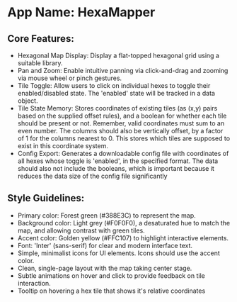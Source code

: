 # **App Name**: HexaMapper

## Core Features:

- Hexagonal Map Display: Display a flat-topped hexagonal grid using a suitable library.
- Pan and Zoom: Enable intuitive panning via click-and-drag and zooming via mouse wheel or pinch gestures.
- Tile Toggle: Allow users to click on individual hexes to toggle their enabled/disabled state. The 'enabled' state will be tracked in a data object.
- Tile State Memory: Stores coordinates of existing tiles (as (x,y) pairs based on the supplied offset rules), and a boolean for whether each tile should be present or not. Remember, valid coordinates must sum to an even number. The columns should also be vertically offset, by a factor of 1 for the columns nearest to 0. This stores which tiles are supposed to exist in this coordinate system.
- Config Export: Generates a downloadable config file with coordinates of all hexes whose toggle is 'enabled', in the specified format. The data should also not include the booleans, which is important because it reduces the data size of the config file significantly

## Style Guidelines:

- Primary color: Forest green (#388E3C) to represent the map.
- Background color: Light grey (#F0F0F0), a desaturated hue to match the map, and allowing contrast with green tiles.
- Accent color: Golden yellow (#FFC107) to highlight interactive elements.
- Font: 'Inter' (sans-serif) for clear and modern interface text.
- Simple, minimalist icons for UI elements. Icons should use the accent color.
- Clean, single-page layout with the map taking center stage.
- Subtle animations on hover and click to provide feedback on tile interaction.
- Tooltip on hovering a hex tile that shows it's relative coordinates